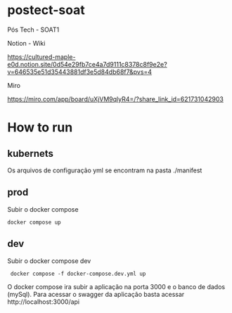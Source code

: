 # postect-soat

Pós Tech - SOAT1

Notion - Wiki

https://cultured-maple-e0d.notion.site/0d54e29fb7ce4a7d9111c8378c8f9e2e?v=646535e51d35443881df3e5d84db68f7&pvs=4

Miro 

https://miro.com/app/board/uXjVM9qlyR4=/?share_link_id=621731042903


# How to run

## kubernets
Os arquivos de configuração yml se encontram na pasta ./manifest

## prod
Subir o docker compose 
```
docker compose up
```

## dev
Subir o docker compose dev
```
 docker compose -f docker-compose.dev.yml up
```

O docker compose ira subir a aplicação na porta 3000 e o banco de dados (mySql).
Para acessar o swagger da aplicação basta acessar http://localhost:3000/api

